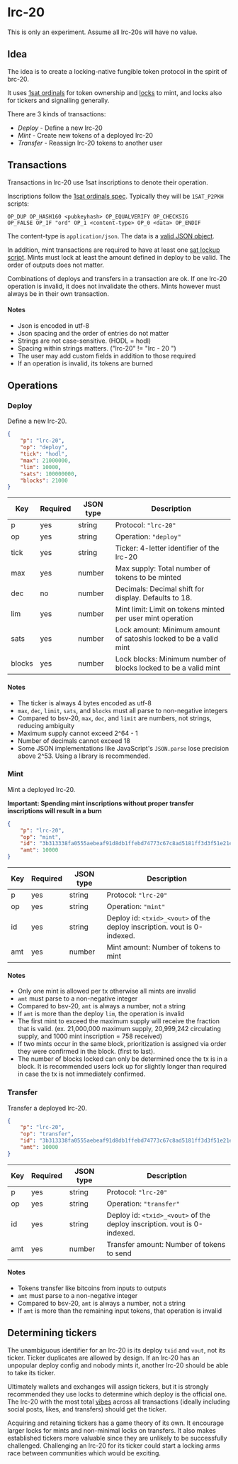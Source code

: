 # lrc-20

This is only an experiment. Assume all lrc-20s will have no value.

## Idea

The idea is to create a locking-native fungible token protocol in the spirit of brc-20.

It uses [1sat ordinals](https://docs.1satordinals.com/) for token ownership and [locks](https://github.com/shruggr/lock) to mint, and locks also for tickers and signalling generally.

There are 3 kinds of transactions:

- *Deploy* - Define a new lrc-20
- *Mint* - Create new tokens of a deployed lrc-20
- *Transfer* - Reassign lrc-20 tokens to another user

## Transactions

Transactions in lrc-20 use 1sat inscriptions to denote their operation.

Inscriptions follow the [1sat ordinals spec](https://docs.1satordinals.com/). Typically they will be `1SAT_P2PKH` scripts:

```
OP_DUP OP_HASH160 <pubkeyhash> OP_EQUALVERIFY OP_CHECKSIG
OP_FALSE OP_IF "ord" OP_1 <content-type> OP_0 <data> OP_ENDIF
```

The content-type is `application/json`. The data is a [valid JSON object](https://www.json.org/json-en.html). 

In addition, mint transactions are required to have at least one [sat lockup script](https://github.com/shruggr/lockup). Mints must lock at least the amount defined in deploy to be valid. The order of outputs does not matter.

Combinations of deploys and transfers in a transaction are ok. If one lrc-20 operation is invalid, it does not invalidate the others. Mints however must always be in their own transaction.

#### Notes

* Json is encoded in utf-8
* Json spacing and the order of entries do not matter
* Strings are not case-sensitive. (HODL = hodl)
* Spacing within strings matters. ("lrc-20" != "lrc - 20 ")
* The user may add custom fields in addition to those required
* If an operation is invalid, its tokens are burned

## Operations

### Deploy

Define a new lrc-20.

```json
{
    "p": "lrc-20",
    "op": "deploy",
    "tick": "hodl",
    "max": 21000000,
    "lim": 10000,
    "sats": 100000000,
    "blocks": 21000
}
```

| Key    | Required | JSON type  | Description                                                                   |
| ------ | -------- | ---------- | ----------------------------------------------------------------------------- |
| p      | yes      | string     | Protocol: `"lrc-20"`                                                          |
| op     | yes      | string     | Operation: `"deploy"`                                                         |
| tick   | yes      | string     | Ticker: 4-letter identifier of the lrc-20                                     |
| max    | yes      | number     | Max supply: Total number of tokens to be minted                               |
| dec    | no       | number     | Decimals: Decimal shift for display. Defaults to 18.                           |
| lim    | yes      | number     | Mint limit: Limit on tokens minted per user mint operation                    |
| sats   | yes      | number     | Lock amount: Minimum amount of satoshis locked to be a valid mint             |
| blocks | yes      | number     | Lock blocks: Minimum number of blocks locked to be a valid mint  		     |

#### Notes

* The ticker is always 4 bytes encoded as utf-8
* `max`, `dec`, `limit`, `sats`, and `blocks` must all parse to non-negative integers
* Compared to bsv-20, `max`, `dec`, and `limit` are numbers, not strings, reducing ambiguity
* Maximum supply cannot exceed 2^64 - 1
* Number of decimals cannot exceed 18
* Some JSON implementations like JavaScript's `JSON.parse` lose precision above 2^53. Using a library is recommended.

### Mint

Mint a deployed lrc-20.

**Important: Spending mint inscriptions without proper transfer inscriptions will result in a burn**

```json
{
    "p": "lrc-20",
    "op": "mint",
    "id": "3b313338fa0555aebeaf91d8db1ffebd74773c67c8ad5181ff3d3f51e21e0000_1",
    "amt": 10000
}
```

| Key    | Required | JSON type  | Description                                                                   |
| ------ | -------- | ---------- | ----------------------------------------------------------------------------- |
| p      | yes      | string     | Protocol: `"lrc-20"`                                                          |
| op     | yes      | string     | Operation: `"mint"`                                                           |
| id     | yes      | string     | Deploy id: `<txid>_<vout>` of the deploy inscription. vout is 0-indexed.      |
| amt    | yes      | number     | Mint amount: Number of tokens to mint                                         |

#### Notes

* Only one mint is allowed per tx otherwise all mints are invalid
* `amt` must parse to a non-negative integer
* Compared to bsv-20, `amt` is always a number, not a string
* If `amt` is more than the deploy `lim`, the operation is invalid
* The first mint to exceed the maximum supply will receive the fraction that is valid. (ex. 21,000,000 maximum supply, 20,999,242 circulating supply, and 1000 mint inscription = 758 received)
* If two mints occur in the same block, prioritization is assigned via order they were confirmed in the block. (first to last).
* The number of blocks locked can only be determined once the tx is in a block. It is recommended users lock up for slightly longer than required in case the tx is not immediately confirmed.

### Transfer

Transfer a deployed lrc-20.

```json
{
    "p": "lrc-20",
    "op": "transfer",
    "id": "3b313338fa0555aebeaf91d8db1ffebd74773c67c8ad5181ff3d3f51e21e0000_1",
    "amt": 10000
}
```

| Key    | Required | JSON type  | Description                                                                   |
| ------ | -------- | ---------- | ----------------------------------------------------------------------------- |
| p      | yes      | string     | Protocol: `"lrc-20"`                                                          |
| op     | yes      | string     | Operation: `"transfer"`                                                       |
| id     | yes      | string     | Deploy id: `<txid>_<vout>` of the deploy inscription. vout is 0-indexed.      |
| amt    | yes      | number     | Transfer amount: Number of tokens to send                                     |

#### Notes

* Tokens transfer like bitcoins from inputs to outputs
* `amt` must parse to a non-negative integer
* Compared to bsv-20, `amt` is always a number, not a string
* If `amt` is more than the remaining input tokens, that operation is invalid

## Determining tickers

The unambiguous identifier for an lrc-20 is its deploy `txid` and `vout`, not its ticker. Ticker duplicates are allowed by design. If an lrc-20 has an unpopular deploy config and nobody mints it, another lrc-20 should be able to take its ticker.

Ultimately wallets and exchanges will assign tickers, but it is strongly recommended they use locks to determine which deploy is the official one. The lrc-20 with the most total [vibes](https://www.hodlocker.com/bitcoiner/post/43d64ec68724b9c53732af427210127d8fbfa040e3940b3a4d8311b2db8a8df7) across all transactions (ideally including social posts, likes, and transfers) should get the ticker.

Acquiring and retaining tickers has a game theory of its own. It encourage larger locks for mints and non-minimal locks on transfers. It also makes established tickers more valuable since they are unlikely to be successfully challenged. Challenging an lrc-20 for its ticker could start a locking arms race between communities which would be exciting.
